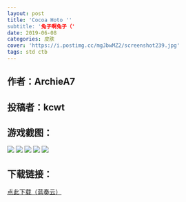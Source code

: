 ```yaml
---
layout: post
title: 'Cocoa Hoto ''
subtitle: '兔子啊兔子（'
date: 2019-06-08
categories: 皮肤
cover: 'https://i.postimg.cc/mgJbwMZ2/screenshot239.jpg'
tags: std ctb
---
```


## 作者：ArchieA7

## 投稿者：kcwt

## 游戏截图：

<img src="https://i.postimg.cc/KvcvvxsF/screenshot236.jpg">

<img src="https://i.postimg.cc/ncdVXg6m/screenshot237.jpg">

<img src="https://i.postimg.cc/5264LpVR/screenshot238.jpg">

<img src="https://i.postimg.cc/mgJbwMZ2/screenshot239.jpg">

<img src="https://i.postimg.cc/PqDdFxNb/screenshot240.jpg">



## 下载链接：

[点此下载（蓝奏云）](https://www.lanzous.com/i4hqdmh)
